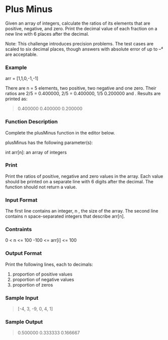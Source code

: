 # Plus Minus

Given an array of integers, calculate the ratios of its elements that are positive, negative, and zero. Print the decimal value of each fraction on a new line with 6 places after the decimal.

Note: This challenge introduces precision problems. The test cases are scaled to six decimal places, though answers with absolute error of up to –⁴ are acceptable.

### Example
arr = [1,1,0,-1,-1]

There are n = 5 elements, two positive, two negative and one zero. Their ratios are 2/5 = 0.400000, 2/5 = 0.400000, 1/5 0.200000 and . Results are printed as:

> 0.400000
> 0.400000
> 0.200000

### Function Description
Complete the plusMinus function in the editor below.

plusMinus has the following parameter(s):

int arr[n]: an array of integers

### Print
Print the ratios of positive, negative and zero values in the array. Each value should be printed on a separate line with 6 digits after the decimal. The function should not return a value.

### Input Format
The first line contains an integer, n , the size of the array.
The second line contains n space-separated integers that describe arr[n].

### Contraints
0 < n <= 100
-100 <= arr[i] <= 100

### Output Format
Print the following  lines, each to  decimals:

1. proportion of positive values
2. proportion of negative values
3. proportion of zeros

### Sample Input 
> [-4, 3, -9, 0, 4, 1]

### Sample Output
> 0.500000
> 0.333333
> 0.166667